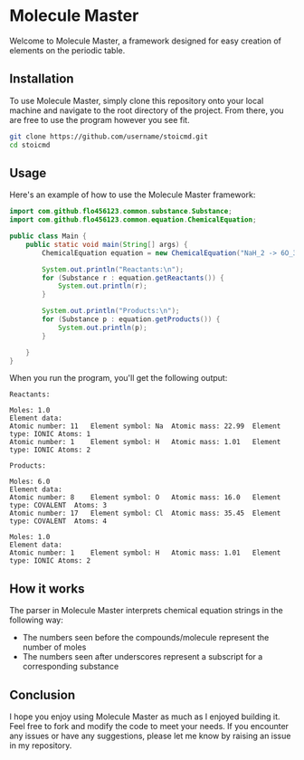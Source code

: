 # Molecule Master

Welcome to Molecule Master, a framework designed for easy creation of elements on the periodic table.

## Installation

To use Molecule Master, simply clone this repository onto your local machine and navigate to the root directory of the project. From there, you are free to use the program however you see fit.

```bash
git clone https://github.com/username/stoicmd.git
cd stoicmd
```

## Usage
Here's an example of how to use the Molecule Master framework:

```java
import com.github.flo456123.common.substance.Substance;
import com.github.flo456123.common.equation.ChemicalEquation;

public class Main {
    public static void main(String[] args) {
        ChemicalEquation equation = new ChemicalEquation("NaH_2 -> 6O_3Cl_4 + H_2");

        System.out.println("Reactants:\n");
        for (Substance r : equation.getReactants()) {
            System.out.println(r);
        }

        System.out.println("Products:\n");
        for (Substance p : equation.getProducts()) {
            System.out.println(p);
        }

    }
}
```

When you run the program, you'll get the following output:

```
Reactants:

Moles: 1.0
Element data: 
Atomic number: 11	Element symbol: Na	Atomic mass: 22.99	Element type: IONIC	Atoms: 1
Atomic number: 1	Element symbol: H	Atomic mass: 1.01	Element type: IONIC	Atoms: 2

Products:

Moles: 6.0
Element data: 
Atomic number: 8	Element symbol: O	Atomic mass: 16.0	Element type: COVALENT	Atoms: 3
Atomic number: 17	Element symbol: Cl	Atomic mass: 35.45	Element type: COVALENT	Atoms: 4

Moles: 1.0
Element data: 
Atomic number: 1	Element symbol: H	Atomic mass: 1.01	Element type: IONIC	Atoms: 2
```

## How it works
The parser in Molecule Master interprets chemical equation strings in the following way:
- The numbers seen before the compounds/molecule represent the number of moles
- The numbers seen after underscores represent a subscript for a corresponding substance

## Conclusion

I hope you enjoy using Molecule Master as much as I enjoyed building it. Feel free to fork and modify the code to meet your needs. If you encounter any issues or have any suggestions, please let me know by raising an issue in my repository.